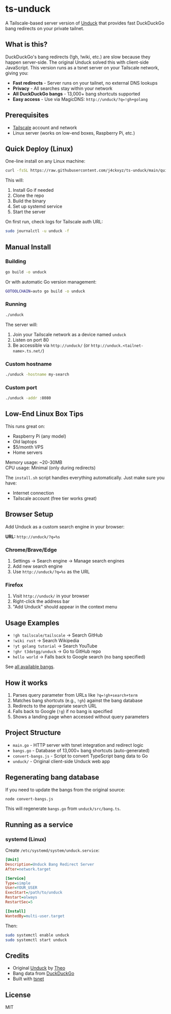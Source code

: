 # ts-unduck

A Tailscale-based server version of [Unduck](https://github.com/t3dotgg/unduck) that provides fast DuckDuckGo bang redirects on your private tailnet.

## What is this?

DuckDuckGo's bang redirects (!gh, !wiki, etc.) are slow because they happen server-side. The original Unduck solved this with client-side JavaScript. This version runs as a tsnet server on your Tailscale network, giving you:

- **Fast redirects** - Server runs on your tailnet, no external DNS lookups
- **Privacy** - All searches stay within your network
- **All DuckDuckGo bangs** - 13,000+ bang shortcuts supported
- **Easy access** - Use via MagicDNS: `http://unduck/?q=!gh+golang`

## Prerequisites

- [Tailscale](https://tailscale.com/) account and network
- Linux server (works on low-end boxes, Raspberry Pi, etc.)

## Quick Deploy (Linux)

One-line install on any Linux machine:

```bash
curl -fsSL https://raw.githubusercontent.com/j4ckxyz/ts-unduck/main/quick-deploy.sh | bash
```

This will:
1. Install Go if needed
2. Clone the repo
3. Build the binary
4. Set up systemd service
5. Start the server

On first run, check logs for Tailscale auth URL:
```bash
sudo journalctl -u unduck -f
```

## Manual Install

### Building

```bash
go build -o unduck
```

Or with automatic Go version management:

```bash
GOTOOLCHAIN=auto go build -o unduck
```

### Running

```bash
./unduck
```

The server will:
1. Join your Tailscale network as a device named `unduck`
2. Listen on port 80
3. Be accessible via `http://unduck/` (or `http://unduck.<tailnet-name>.ts.net/`)

### Custom hostname

```bash
./unduck -hostname my-search
```

### Custom port

```bash
./unduck -addr :8080
```

## Low-End Linux Box Tips

This runs great on:
- Raspberry Pi (any model)
- Old laptops
- $5/month VPS
- Home servers

Memory usage: ~20-30MB  
CPU usage: Minimal (only during redirects)

The `install.sh` script handles everything automatically. Just make sure you have:
- Internet connection
- Tailscale account (free tier works great)

## Browser Setup

Add Unduck as a custom search engine in your browser:

**URL:** `http://unduck/?q=%s`

### Chrome/Brave/Edge
1. Settings → Search engine → Manage search engines
2. Add new search engine
3. Use `http://unduck/?q=%s` as the URL

### Firefox
1. Visit `http://unduck/` in your browser
2. Right-click the address bar
3. "Add Unduck" should appear in the context menu

## Usage Examples

- `!gh tailscale/tailscale` → Search GitHub
- `!wiki rust` → Search Wikipedia  
- `!yt golang tutorial` → Search YouTube
- `!ghr t3dotgg/unduck` → Go to GitHub repo
- `hello world` → Falls back to Google search (no bang specified)

See [all available bangs](https://duckduckgo.com/bang.html).

## How it works

1. Parses query parameter from URLs like `?q=!gh+search+term`
2. Matches bang shortcuts (e.g., `!gh`) against the bang database
3. Redirects to the appropriate search URL
4. Falls back to Google (`!g`) if no bang is specified
5. Shows a landing page when accessed without query parameters

## Project Structure

- `main.go` - HTTP server with tsnet integration and redirect logic
- `bangs.go` - Database of 13,000+ bang shortcuts (auto-generated)
- `convert-bangs.js` - Script to convert TypeScript bang data to Go
- `unduck/` - Original client-side Unduck web app

## Regenerating bang database

If you need to update the bangs from the original source:

```bash
node convert-bangs.js
```

This will regenerate `bangs.go` from `unduck/src/bang.ts`.

## Running as a service

### systemd (Linux)

Create `/etc/systemd/system/unduck.service`:

```ini
[Unit]
Description=Unduck Bang Redirect Server
After=network.target

[Service]
Type=simple
User=YOUR_USER
ExecStart=/path/to/unduck
Restart=always
RestartSec=5

[Install]
WantedBy=multi-user.target
```

Then:

```bash
sudo systemctl enable unduck
sudo systemctl start unduck
```

## Credits

- Original [Unduck](https://github.com/t3dotgg/unduck) by [Theo](https://twitter.com/theo)
- Bang data from [DuckDuckGo](https://duckduckgo.com/bang.js)
- Built with [tsnet](https://pkg.go.dev/tailscale.com/tsnet)

## License

MIT
